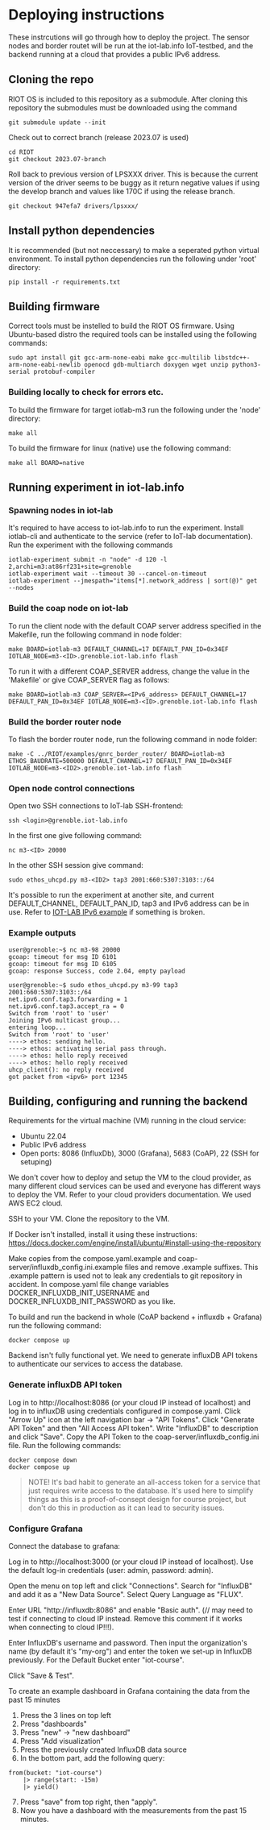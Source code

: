# Deploying instructions

These instrcutions will go through how to deploy the project. The sensor nodes and border routet will be run at the iot-lab.info IoT-testbed, and the backend running at a cloud that provides a public IPv6 address.

## Cloning the repo

RIOT OS is included to this repository as a submodule. After cloning this repository the submodules must be downloaded using the command

```
git submodule update --init
```

Check out to correct branch (release 2023.07 is used)

```
cd RIOT
git checkout 2023.07-branch
```

Roll back to previous version of LPSXXX driver. This is because the current version of the driver seems to be buggy as it return negative values if using the develop branch and values like 170C if using the release branch.

```
git checkout 947efa7 drivers/lpsxxx/
```


## Install python dependencies

It is recommended (but not neccessary) to make a seperated python virtual environment. To install python dependencies run the following under 'root' directory:

```
pip install -r requirements.txt
```

## Building firmware

Correct tools must be instelled to build the RIOT OS firmware. Using Ubuntu-based distro the required tools can be installed using the following commands:

```
sudo apt install git gcc-arm-none-eabi make gcc-multilib libstdc++-arm-none-eabi-newlib openocd gdb-multiarch doxygen wget unzip python3-serial protobuf-compiler
```

### Building locally to check for errors etc.
To build the firmware for target iotlab-m3 run the following under the 'node' directory:

```
make all
```

To build the firmware for linux (native) use the following command:

```
make all BOARD=native
```

## Running experiment in iot-lab.info

### Spawning nodes in iot-lab
It's required to have access to iot-lab.info to run the experiment. Install iotlab-cli and authenticate to the service (refer to IoT-lab documentation). Run the experiment with the following commands
```
iotlab-experiment submit -n "node" -d 120 -l 2,archi=m3:at86rf231+site=grenoble
iotlab-experiment wait --timeout 30 --cancel-on-timeout
iotlab-experiment --jmespath="items[*].network_address | sort(@)" get --nodes
```

### Build the coap node on iot-lab
To run the client node with the default COAP server address specified in the Makefile, run the following command in node folder:
```
make BOARD=iotlab-m3 DEFAULT_CHANNEL=17 DEFAULT_PAN_ID=0x34EF IOTLAB_NODE=m3-<ID>.grenoble.iot-lab.info flash
```
To run it with a different COAP_SERVER address, change the value in the 'Makefile' or give COAP_SERVER flag as follows:
```
make BOARD=iotlab-m3 COAP_SERVER=<IPv6_address> DEFAULT_CHANNEL=17 DEFAULT_PAN_ID=0x34EF IOTLAB_NODE=m3-<ID>.grenoble.iot-lab.info flash
```
### Build the border router node
To flash the border router node, run the following command in node folder:
```
make -C ../RIOT/examples/gnrc_border_router/ BOARD=iotlab-m3 ETHOS_BAUDRATE=500000 DEFAULT_CHANNEL=17 DEFAULT_PAN_ID=0x34EF IOTLAB_NODE=m3-<ID2>.grenoble.iot-lab.info flash
```
### Open node control connections 
Open two SSH connections to IoT-lab SSH-frontend:
```
ssh <login>@grenoble.iot-lab.info
```
In the first one give following command:
```
nc m3-<ID> 20000
```
In the other SSH session give command:
```
sudo ethos_uhcpd.py m3-<ID2> tap3 2001:660:5307:3103::/64
```
It's possible to run the experiment at another site, and current DEFAULT_CHANNEL, DEFAULT_PAN_ID, tap3 and IPv6 address can be in use. Refer to [IOT-LAB IPv6 example](https://www.iot-lab.info/learn/tutorials/riot/riot-public-ipv6-m3/) if something is broken.

### Example outputs

```shell
user@grenoble:~$ nc m3-98 20000
gcoap: timeout for msg ID 6101
gcoap: timeout for msg ID 6105
gcoap: response Success, code 2.04, empty payload
```
```shell
user@grenoble:~$ sudo ethos_uhcpd.py m3-99 tap3 2001:660:5307:3103::/64
net.ipv6.conf.tap3.forwarding = 1
net.ipv6.conf.tap3.accept_ra = 0
Switch from 'root' to 'user'
Joining IPv6 multicast group...
entering loop...
Switch from 'root' to 'user'
----> ethos: sending hello.
----> ethos: activating serial pass through.
----> ethos: hello reply received
----> ethos: hello reply received
uhcp_client(): no reply received
got packet from <ipv6> port 12345
```
## Building, configuring and running the backend

Requirements for the virtual machine (VM) running in the cloud service:

<ul>
    <li>Ubuntu 22.04</li>
    <li>Public IPv6 address</li>
    <li>Open ports: 8086 (InfluxDb), 3000 (Grafana), 5683 (CoAP), 22 (SSH for setuping)
</ul>

We don't cover how to deploy and setup the VM to the cloud provider, as many different cloud services can be used and everyone has different ways to deploy the VM. Refer to your cloud providers documentation. We used AWS EC2 cloud.

SSH to your VM. Clone the repository to the VM.

If Docker isn't installed, install it using these instructions: https://docs.docker.com/engine/install/ubuntu/#install-using-the-repository

Make copies from the compose.yaml.example and coap-server/influxdb_config.ini.example files and remove .example suffixes. This .example pattern is used not to leak any credentials to git repository in accident. In compose.yaml file change variables DOCKER_INFLUXDB_INIT_USERNAME and DOCKER_INFLUXDB_INIT_PASSWORD as you like. 

To build and run the backend in whole (CoAP backend + influxdb + Grafana) run the following command:
```
docker compose up
```

Backend isn't fully functional yet. We need to generate influxDB API tokens to authenticate our services to access the database.

### Generate influxDB API token

Log in to http://localhost:8086 (or your cloud IP instead of localhost) and log in to influxDB using credentials configured in compose.yaml. Click "Arrow Up" icon at the left navigation bar -> "API Tokens". Click "Generate API Token" and then "All Access API token". Write "InfluxDB" to description and click "Save". Copy the API Token to the coap-server/influxdb_config.ini file. Run the following commands:

```
docker compose down
docker compose up
```

> NOTE! It's bad habit to generate an all-access token for a service that just requires write access to the database. It's used here to simplify things as this is a proof-of-consept design for course project, but don't do this in production as it can lead to security issues.

### Configure Grafana

Connect the database to grafana:

Log in to http://localhost:3000 (or your cloud IP instead of localhost). Use the default log-in credentials (user: admin, password: admin). 

Open the menu on top left and click "Connections". Search for "InfluxDB" and add it as a "New Data Source". 
Select Query Language as "FLUX". 

Enter URL "http://influxdb:8086" and enable "Basic auth". (// may need to test if connecting to cloud IP instead. Remove this comment if it works when connecting to cloud IP!!!).

Enter InfluxDB's username and password. Then input the organization's name (by default it's "my-org") and enter the token we set-up in InfluxDB previously. For the Default Bucket enter "iot-course".

Click "Save & Test".

To create an example dashboard in Grafana containing the data from the past 15 minutes
1. Press the 3 lines on top left
2. Press "dashboards"
3. Press "new" -> "new dashboard"
4. Press "Add visualization"
5. Press the previously created InfluxDB data source
6. In the bottom part, add the following query:
```
from(bucket: "iot-course")
    |> range(start: -15m)
    |> yield()
```
7. Press "save" from top right, then "apply".
8. Now you have a dashboard with the measurements from the past 15 minutes.
